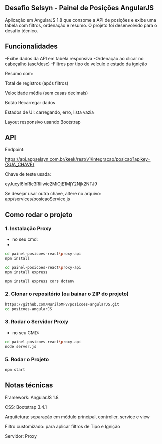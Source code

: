 ## Desafio Selsyn - Painel de Posições AngularJS

Aplicação em AngularJS 1.8 que consome a API de posições e exibe uma tabela com filtros, ordenação e resumo.
O projeto foi desenvolvido para o desafio técnico.

## Funcionalidades

-Exibe dados da API em tabela responsiva
-Ordenação ao clicar no cabeçalho (asc/desc)
-Filtros por tipo de veículo e estado da ignição

Resumo com:

Total de registros (após filtros)

Velocidade média (sem casas decimais)

Botão Recarregar dados

Estados de UI: carregando, erro, lista vazia

Layout responsivo usando Bootstrap


## API

Endpoint:

https://api.appselsyn.com.br/keek/rest/v1/integracao/posicao?apikey={SUA_CHAVE}


Chave de teste usada:

eyJucyI6InRlc3RlIiwic2MiOjE1MjY2Njk2NTJ9


Se desejar usar outra chave, altere no arquivo:
app/services/posicaoService.js

## Como rodar o projeto



### 1. Instalação Proxy

- no seu cmd:
- 
```bash
cd painel-posicoes-react\proxy-api 
npm install
```

```bash
cd painel-posicoes-react\proxy-api 
npm install express
```

```bash
npm install express cors dotenv
```

### 2. Clonar o repositório (ou baixar o ZIP do projeto)
```bash
https://github.com/MuriloMFV/posicoes-angularJS.git
cd posicoes-angularJS
```

### 3. Rodar o Servidor Proxy

- no seu CMD:

```bash
cd painel-posicoes-react\proxy-api
node server.js 
```
### 5. Rodar o Projeto

```bash
npm start
```

## Notas técnicas

Framework: AngularJS 1.8

CSS: Bootstrap 3.4.1

Arquitetura: separação em módulo principal, controller, service e view

Filtro customizado: para aplicar filtros de Tipo e Ignição

Servidor: Proxy


